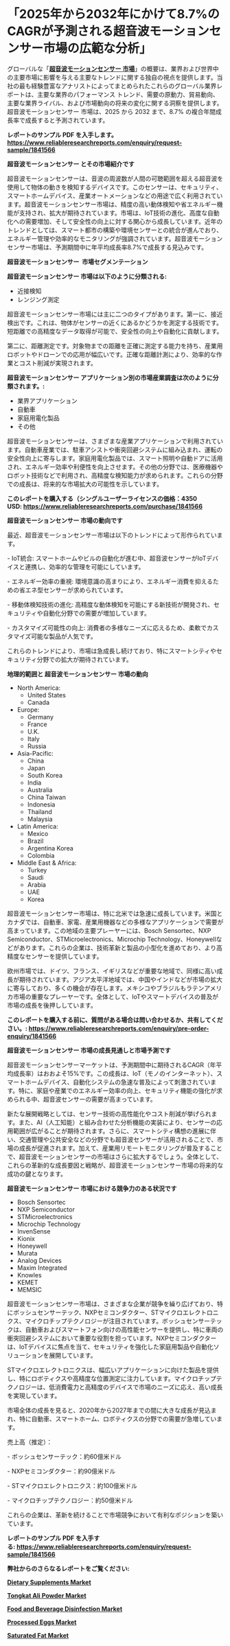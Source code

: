 <p><h1>「2025年から2032年にかけて8.7%のCAGRが予測される超音波モーションセンサー市場の広範な分析」</h1></p><p>グローバルな「<a href="https://www.reliableresearchreports.com/ultrasonic-motion-sensor-r1841566?utm_campaign=107&utm_medium=6&utm_source=Github&utm_content=ia&utm_term=15022025&utm_id=ultrasonic-motion-sensor"><strong>超音波モーションセンサー 市場</strong></a>」の概要は、業界および世界中の主要市場に影響を与える主要なトレンドに関する独自の視点を提供します。当社の最も経験豊富なアナリストによってまとめられたこれらのグローバル業界レポートは、主要な業界のパフォーマンス トレンド、需要の原動力、貿易動向、主要な業界ライバル、および市場動向の将来の変化に関する洞察を提供します。超音波モーションセンサー 市場は、2025 から 2032 まで、8.7% の複合年間成長率で成長すると予測されています。</p>
<p><strong>レポートのサンプル PDF を入手します。</strong><strong><a href="https://www.reliableresearchreports.com/enquiry/request-sample/1841566?utm_campaign=107&utm_medium=6&utm_source=Github&utm_content=ia&utm_term=15022025&utm_id=ultrasonic-motion-sensor">https://www.reliableresearchreports.com/enquiry/request-sample/1841566</a></strong></p>
<p><strong>超音波モーションセンサー とその市場紹介です</strong></p>
<p><p>超音波モーションセンサーは、音波の周波数が人間の可聴範囲を超える超音波を使用して物体の動きを検知するデバイスです。このセンサーは、セキュリティ、スマートホームデバイス、産業オートメーションなどの用途で広く利用されています。超音波モーションセンサー市場は、精度の高い動体検知や省エネルギー機能が支持され、拡大が期待されています。市場は、IoT技術の進化、高度な自動化への需要増加、そして安全性の向上に対する関心から成長しています。近年のトレンドとしては、スマート都市の構築や環境センサーとの統合が進んでおり、エネルギー管理や効率的なモニタリングが強調されています。超音波モーションセンサー市場は、予測期間中に年平均成長率8.7%で成長する見込みです。</p><strong><a href="|AUTHORITHY_DOMAIN_URL|?utm_campaign=107&utm_medium=6&utm_source=Github&utm_content=ia&utm_term=15022025&utm_id=ultrasonic-motion-sensor"></a></strong></p>
<p><strong>超音波モーションセンサー&nbsp;</strong><strong>&nbsp;市場セグメンテーション</strong></p>
<p><strong>超音波モーションセンサー 市場は以下のように分類される:</strong>&nbsp;</p>
<p><ul><li>近接検知</li><li>レンジング測定</li></ul></p>
<p><p>超音波モーションセンサー市場には主に二つのタイプがあります。第一に、接近検出です。これは、物体がセンサーの近くにあるかどうかを測定する技術です。短距離での高精度なデータ取得が可能で、安全性の向上や自動化に貢献します。</p><p>第二に、距離測定です。対象物までの距離を正確に測定する能力を持ち、産業用ロボットやドローンでの応用が幅広いです。正確な距離計測により、効率的な作業とコスト削減が実現されます。</p></p>
<p><strong> 超音波モーションセンサー アプリケーション別の市場産業調査は次のように分類されます。:</strong></p>
<p><ul><li>業界アプリケーション</li><li>自動車</li><li>家庭用電化製品</li><li>その他</li></ul></p>
<p><p>超音波モーションセンサーは、さまざまな産業アプリケーションで利用されています。自動車産業では、駐車アシストや衝突回避システムに組み込まれ、運転の安全性向上に寄与します。家庭用電化製品では、スマート照明や自動ドアに活用され、エネルギー効率や利便性を向上させます。その他の分野では、医療機器やロボット技術などで利用され、高精度な検知能力が求められます。これらの分野での成長は、将来的な市場拡大の可能性を示しています。</p></p>
<p><strong>このレポートを購入する（シングルユーザーライセンスの価格：4350 USD:</strong><strong>&nbsp;<a href="https://www.reliableresearchreports.com/purchase/1841566?utm_campaign=107&utm_medium=6&utm_source=Github&utm_content=ia&utm_term=15022025&utm_id=ultrasonic-motion-sensor">https://www.reliableresearchreports.com/purchase/1841566</a></strong></p>
<p><strong>超音波モーションセンサー 市場の動向です</strong></p>
<p><p>最近、超音波モーションセンサー市場は以下のトレンドによって形作られています。</p><p>- IoT統合: スマートホームやビルの自動化が進む中、超音波センサーがIoTデバイスと連携し、効率的な管理を可能にしています。</p><p>- エネルギー効率の重視: 環境意識の高まりにより、エネルギー消費を抑えるための省エネ型センサーが求められています。</p><p>- 移動体検知技術の進化: 高精度な動体検知を可能にする新技術が開発され、セキュリティや自動化分野での需要が増加しています。</p><p>- カスタマイズ可能性の向上: 消費者の多様なニーズに応えるため、柔軟でカスタマイズ可能な製品が人気です。</p><p>これらのトレンドにより、市場は急成長し続けており、特にスマートシティやセキュリティ分野での拡大が期待されています。</p></p>
<p><strong>地理的範囲と 超音波モーションセンサー 市場の動向</strong></p>
<p><ul>
    <li>
        North America:
        <ul>
            <li>United States</li>
            <li>Canada</li>
        </ul>
    </li>
    <li>
        Europe:
        <ul>
            <li>Germany</li>
            <li>France</li>
            <li>U.K.</li>
            <li>Italy</li>
            <li>Russia</li>
        </ul>
    </li>
    <li>
        Asia-Pacific:
        <ul>
            <li>China</li>
            <li>Japan</li>
            <li>South Korea</li>
            <li>India</li>
            <li>Australia</li>
            <li>China Taiwan</li>
            <li>Indonesia</li>
            <li>Thailand</li>
            <li>Malaysia</li>
        </ul>
    </li>
    <li>
        Latin America:
        <ul>
            <li>Mexico</li>
            <li>Brazil</li>
            <li>Argentina Korea</li>
            <li>Colombia</li>
        </ul>
    </li>
    <li>
        Middle East & Africa:
        <ul>
            <li>Turkey</li>
            <li>Saudi</li>
            <li>Arabia</li>
            <li>UAE</li>
            <li>Korea</li>
        </ul>
    </li>
    </ul></p>
<p><p>超音波モーションセンサー市場は、特に北米では急速に成長しています。米国とカナダでは、自動車、家電、産業用機器などの多様なアプリケーションで需要が高まっています。この地域の主要プレーヤーには、Bosch Sensortec、NXP Semiconductor、STMicroelectronics、Microchip Technology、Honeywellなどがあります。これらの企業は、技術革新と製品の小型化を進めており、より高精度なセンサーを提供しています。</p><p>欧州市場では、ドイツ、フランス、イギリスなどが重要な地域で、同様に高い成長が期待されています。アジア太平洋地域では、中国やインドなどが市場の拡大に寄与しており、多くの機会が存在します。メキシコやブラジルもラテンアメリカ市場の重要なプレーヤーです。全体として、IoTやスマートデバイスの普及が市場の成長を後押ししています。</p></p>
<p><strong>このレポートを購入する前に、質問がある場合は問い合わせるか、共有してください。:&nbsp;<a href="https://www.reliableresearchreports.com/enquiry/pre-order-enquiry/1841566?utm_campaign=107&utm_medium=6&utm_source=Github&utm_content=ia&utm_term=15022025&utm_id=ultrasonic-motion-sensor">https://www.reliableresearchreports.com/enquiry/pre-order-enquiry/1841566</a></strong></p>
<p><strong>超音波モーションセンサー 市場の成長見通しと市場予測です</strong></p>
<p><p>超音波モーションセンサーマーケットは、予測期間中に期待されるCAGR（年平均成長率）はおおよそ15%です。この成長は、IoT（モノのインターネット）、スマートホームデバイス、自動化システムの急速な普及によって刺激されています。特に、家庭や産業でのエネルギー効率の向上、セキュリティ機能の強化が求められる中、超音波センサーの需要が高まっています。</p><p>新たな展開戦略としては、センサー技術の高性能化やコスト削減が挙げられます。また、AI（人工知能）と組み合わせた分析機能の実装により、センサーの応用範囲が広がることが期待されます。さらに、スマートシティ構想の進展に伴い、交通管理や公共安全などの分野でも超音波センサーが活用されることで、市場の成長が促進されます。加えて、産業用リモートモニタリングが普及することで、超音波モーションセンサーの市場はさらに拡大するでしょう。全体として、これらの革新的な成長要因と戦略が、超音波モーションセンサー市場の将来的な成功の鍵となります。</p></p>
<p><strong>超音波モーションセンサー 市場における競争力のある状況です</strong></p>
<p><ul><li>Bosch Sensortec</li><li>NXP Semiconductor</li><li>STMicroelectronics</li><li>Microchip Technology</li><li>InvenSense</li><li>Kionix</li><li>Honeywell</li><li>Murata</li><li>Analog Devices</li><li>Maxim Integrated</li><li>Knowles</li><li>KEMET</li><li>MEMSIC</li></ul></p>
<p><p>超音波モーションセンサー市場は、さまざまな企業が競争を繰り広げており、特にボッシュセンサーテック、NXPセミコンダクター、STマイクロエレクトロニクス、マイクロチップテクノロジーが注目されています。ボッシュセンサーテックは、自動車およびスマートフォン向けの高性能センサーを提供し、特に車両の衝突回避システムにおいて重要な役割を担っています。NXPセミコンダクターは、IoTデバイスに焦点を当て、セキュリティを強化した家庭用製品や自動化ソリューションを展開しています。</p><p>STマイクロエレクトロニクスは、幅広いアプリケーションに向けた製品を提供し、特にロボティクスや高精度な位置測定に注力しています。マイクロチップテクノロジーは、低消費電力と高精度のデバイスで市場のニーズに応え、高い成長を実現しています。</p><p>市場全体の成長を見ると、2020年から2027年までの間に大きな成長が見込まれ、特に自動車、スマートホーム、ロボティクスの分野での需要が急増しています。</p><p>売上高（推定）：</p><p>- ボッシュセンサーテック：約60億米ドル</p><p>- NXPセミコンダクター：約90億米ドル</p><p>- STマイクロエレクトロニクス：約100億米ドル</p><p>- マイクロチップテクノロジー：約50億米ドル</p><p>これらの企業は、革新を続けることで市場競争において有利なポジションを築いています。</p></p>
<p><strong>レポートのサンプル PDF を入手する:&nbsp;<a href="https://www.reliableresearchreports.com/enquiry/request-sample/1841566?utm_campaign=107&utm_medium=6&utm_source=Github&utm_content=ia&utm_term=15022025&utm_id=ultrasonic-motion-sensor">https://www.reliableresearchreports.com/enquiry/request-sample/1841566</a></strong></p>
<p></p>
<p></p>
<p></p>
<p></p>
<p><strong>弊社からのさらなるレポートをご覧ください:</strong></p>
<p><strong><p><a href="https://github.com/agdonthisa/Market-Research-Report-List-1/blob/main/dietary-supplements-market.md?utm_campaign=107&utm_medium=6&utm_source=Github&utm_content=ia&utm_term=15022025&utm_id=ultrasonic-motion-sensor">Dietary Supplements Market</a></p><p><a href="https://github.com/hartsockdonnette82/Market-Research-Report-List-1/blob/main/tongkat-ali-powder-market.md?utm_campaign=107&utm_medium=6&utm_source=Github&utm_content=ia&utm_term=15022025&utm_id=ultrasonic-motion-sensor">Tongkat Ali Powder Market</a></p><p><a href="https://github.com/akaalahk/Market-Research-Report-List-1/blob/main/food-and-beverage-disinfection-market.md?utm_campaign=107&utm_medium=6&utm_source=Github&utm_content=ia&utm_term=15022025&utm_id=ultrasonic-motion-sensor">Food and Beverage Disinfection Market</a></p><p><a href="https://github.com/penglatilles/Market-Research-Report-List-1/blob/main/processed-eggs-market.md?utm_campaign=107&utm_medium=6&utm_source=Github&utm_content=ia&utm_term=15022025&utm_id=ultrasonic-motion-sensor">Processed Eggs Market</a></p><p><a href="https://github.com/saaindosya/Market-Research-Report-List-1/blob/main/saturated-fat-market.md?utm_campaign=107&utm_medium=6&utm_source=Github&utm_content=ia&utm_term=15022025&utm_id=ultrasonic-motion-sensor">Saturated Fat Market</a></p></strong></p>